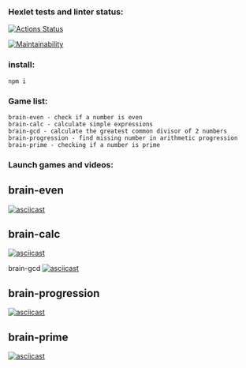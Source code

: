 ### Hexlet tests and linter status:
[![Actions Status](https://github.com/runabal/frontend-project-lvl1/workflows/hexlet-check/badge.svg)](https://github.com/runabal/frontend-project-lvl1/actions)

[![Maintainability](https://api.codeclimate.com/v1/badges/ba8376bf451401f7ec34/maintainability)](https://codeclimate.com/github/runabal/frontend-project-lvl1/maintainability)

### install:
```
npm i
```
### Game list:
```
brain-even - check if a number is even
brain-calc - calculate simple expressions
brain-gcd - calculate the greatest common divisor of 2 numbers
brain-progression - find missing number in arithmetic progression
brain-prime - checking if a number is prime
```
### Launch games and videos:

## brain-even
[![asciicast](https://asciinema.org/a/H9tHusQRzxDXghhxq7oGXmJR1.svg)](https://asciinema.org/a/H9tHusQRzxDXghhxq7oGXmJR1)

## brain-calc
[![asciicast](https://asciinema.org/a/XOJDcFayeLjGY0DLg6TRyRfCd.svg)](https://asciinema.org/a/XOJDcFayeLjGY0DLg6TRyRfCd)

brain-gcd
[![asciicast](https://asciinema.org/a/KI7KSF1KhBADyI55q5KKuGaM0.svg)](https://asciinema.org/a/KI7KSF1KhBADyI55q5KKuGaM0)

## brain-progression
[![asciicast](https://asciinema.org/a/NeuJ50RbgGx8id9fcPM22wGdM.svg)](https://asciinema.org/a/NeuJ50RbgGx8id9fcPM22wGdM)

## brain-prime
[![asciicast](https://asciinema.org/a/15EhXyqzn6roI1vmiK3C3bdjG.svg)](https://asciinema.org/a/15EhXyqzn6roI1vmiK3C3bdjG)
